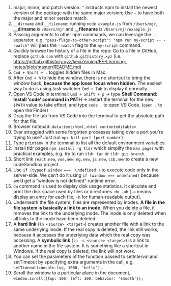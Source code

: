 1. major, minor, and patch version: `^` instructs npm to install the newest version of the package with the same major version; Use `~` to have both the major and minor version match.
2. `__dirname` and `__filename`: running `node example.js` from `/Users/mjr`, **__dirname** is `/Users/mjr` and **__filename** is `/Users/mjr/example.js`
3. Passing arguments to other npm commands, we can leverage the `--` separator. e.g. `"pass-flags-to-other-script": "npm run my-script -- --watch"` will pass the `--watch` flag to the `my-script` command.
4. Quickly browse the history of a file in the repo: Go to a file in GitHub, replace `github.com` with `github.githistory.xyz` (i.e. https://github.githistory.xyz/kexiZeroing/FE-Learning-notes/blob/master/README.md)
5. `Cmd + Shift + .` toggles hidden files in Mac.
6. After `Cmd + h` to hide the window, there is no shortcut to bring the window back, **because the app loses focus when hidden**. The easiest way to do is using task switcher `Cmd + Tab` to display it normally.
7. Open VS Code in terminal: `Cmd + Shift + p` -> type **Shell Command: Install 'code' command in PATH** -> restart the terminal for the new `$PATH` value to take effect, and type `code .` to open VS Code. (`open .` to open the Finder)
8. Drag the file tab from VS Code into the terminal to get the absolute path for that file.
9. Browser notepad: `data:text/html,<html contenteditable>`
10. Ever struggled with some forgotten processes taking over a port you're trying to use? Just run `npx kill-port [port-number]`
11. Type `printenv` in the terminal to list all the default environment variables.
12. Install tldr pages `npm install -g tldr` which simplify the `man pages` with practical examples, e.g. try to run `tldr tar` or `tldr git branch`.
13. Short link `react.new`, `vue.new`, `ng.new`, `js.new`, `csb.new` to create a new codeSandbox project.
14. Use `if (typeof window === 'undefined')` to execute code only in the server-side. We can’t do it using `if (window === undefined)` because we’d get a “window is not defined” runtime error.
15. `du` command is used to display disk usage statistics. It calculate and print the disk space used by files or directories. `du -ah` (`-a` means display an entry for each file; `-h` for human-readable output).
16. Underneath the file system, files are represented by inodes. **A file in the file system is basically a link to an inode**. When you delete a file, it removes the link to the underlying inode. The inode is only deleted when all links to the inode have been deleted. 
17. A **hard link** (`ln <source> <target>`) creates another file with a link to the same underlying inode. If the real copy is deleted, the link still works, because it accesses the underlying data which the real copy was accessing. A **symbolic link** (`ln -s <source> <target>`) is a link to another name in the file system. It is something like a shortcut in Windows. If the real copy is deleted, the link will not work.
18. You can set the parameters of the function passed to setInterval and setTimeout by specifying extra arguments in the call, e.g. `setTimeout(console.log, 1000, 'hello');`.
19. Scroll the window to a particular place in the document, `window.scroll({top: 100, left: 100, behavior: 'smooth'});`
